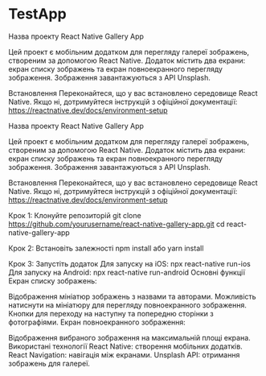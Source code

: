 # TestApp
Назва проекту
React Native Gallery App

Цей проект є мобільним додатком для перегляду галереї зображень, створеним за допомогою React Native. Додаток містить два екрани: екран списку зображень та екран повноекранного перегляду зображення. Зображення завантажуються з API Unsplash.

Встановлення
Переконайтеся, що у вас встановлено середовище React Native. Якщо ні, дотримуйтеся інструкцій з офіційної документації: https://reactnative.dev/docs/environment-setup

Назва проекту
React Native Gallery App

Цей проект є мобільним додатком для перегляду галереї зображень, створеним за допомогою React Native. Додаток містить два екрани: екран списку зображень та екран повноекранного перегляду зображення. Зображення завантажуються з API Unsplash.

Встановлення
Переконайтеся, що у вас встановлено середовище React Native. Якщо ні, дотримуйтеся інструкцій з офіційної документації: https://reactnative.dev/docs/environment-setup

Крок 1: Клонуйте репозиторій
git clone https://github.com/yourusername/react-native-gallery-app.git
cd react-native-gallery-app

Крок 2: Встановіть залежності
npm install
або
yarn install

Крок 3: Запустіть додаток
Для запуску на iOS:
npx react-native run-ios
Для запуску на Android:
npx react-native run-android
Основні функції
Екран списку зображень:

Відображення мініатюр зображень з назвами та авторами.
Можливість натиснути на мініатюру для перегляду повноекранного зображення.
Кнопки для переходу на наступну та попередню сторінки з фотографіями.
Екран повноекранного зображення:

Відображення вибраного зображення на максимальній площі екрана.
Використані технології
React Native: створення мобільних додатків.
React Navigation: навігація між екранами.
Unsplash API: отримання зображень для галереї.
